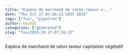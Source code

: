 ```yaml
---
title: "Espèce de marchand de raton-laveur c..."
date: "Thu Oct 17 07:16:13 CEST 2019"
tags: ["fuu", "pipotron"]
author: m1ch3l
categories: ["generated"]
slug: "fuu/2019-10-17-07:16:13"
---
```


Espèce de marchand de raton-laveur capitaliste végétatif
